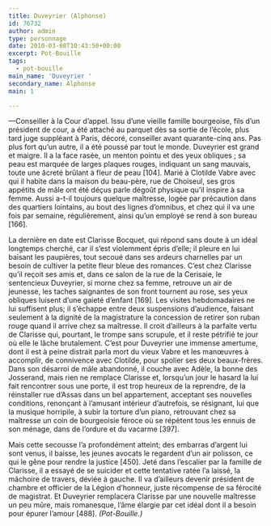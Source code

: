 ```yaml
---
title: Duveyrier (Alphonse)
id: 76732
author: admin
type: personnage
date: 2010-03-08T10:43:50+00:00
excerpt: Pot-Bouille
tags:
  - pot-bouille
main_name: 'Duveyrier '
secondary_name: Alphonse
main: 1

---
```

—Conseiller à la Cour d&rsquo;appel. Issu d&rsquo;une vieille famille bourgeoise, fils d&rsquo;un président de cour, a été attaché au parquet dès sa sortie de l&rsquo;école, plus tard juge suppléant à Paris, décoré, conseiller avant quarante-cinq ans. Pas plus fort qu&rsquo;un autre, il a été poussé par tout le monde. Duveyrier est grand et maigre. Il a la face rasée, un menton pointu et des yeux obliques ; sa peau est marquée de larges plaques rouges, indiquant un sang mauvais, toute une âcreté brûlant à fleur de peau [104]. Marié à Clotilde Vabre avec qui il habite dans la maison du beau-père, rue de Choiseul, ses gros appétits de mâle ont été déçus parle dégoût physique qu&rsquo;il inspire à sa femme. Aussi a-t-il toujours quelque maîtresse, logée par précaution dans des quartiers lointains, au bout des lignes d&rsquo;omnibus, et chez qui il va une fois par semaine, régulièrement, ainsi qu&rsquo;un employé se rend à son bureau [166].

La dernière en date est Clarisse Bocquet, qui répond sans doute à un idéal longtemps cherché, car il s&rsquo;est violemment épris d&rsquo;elle; il pleure en lui baisant les paupières, tout secoué dans ses ardeurs charnelles par un besoin de cultiver la petite fleur bleue des romances. C&rsquo;est chez Clarisse qu&rsquo;il reçoit ses amis et, dans ce salon de la rue de la Cerisaie, le sentencieux Duveyrier, si morne chez sa femme, retrouve un air de jeunesse, les taches saignantes de son front tournent au rose, ses yeux obliques luisent d&rsquo;une gaieté d&rsquo;enfant [169]. Les visites hebdomadaires ne lui suffisent plus; il s&rsquo;échappe entre deux suspensions d&rsquo;audience, faisant seulement à la dignité de la magistrature la concession de retirer son ruban rouge quand il arrive chez sa maîtresse. Il croit d&rsquo;ailleurs à la parfaite vertu de Clarisse qui, pourtant, le trompe sans scrupule, et il reste pétrifié te jour où elle le lâche brutalement. C&rsquo;est pour Duveyrier une immense amertume, dont il est à peine distrait parla mort du vieux Vabre et les manœuvres à accomplir, de connivence avec Clotilde, pour spolier ses deux beaux-frères. Dans son désarroi de mâle abandonné, il couche avec Adèle, la bonne des Josserand, mais rien ne remplace Clarisse et, lorsqu&rsquo;un jour le hasard la lui fait rencontrer sous une porte, il est trop heureux de la reprendre, de la réinstaller rue d&rsquo;Assas dans un bel appartement, acceptant ses nouvelles conditions, renonçant à l&rsquo;amusant intérieur d&rsquo;autrefois, se résignant, lui que la musique horripile, à subir la torture d&rsquo;un piano, retrouvant chez sa maîtresse un coin de bourgeoisie féroce où se répètent tous les ennuis de son ménage, dans de l&rsquo;ordure et du vacarme [397].

Mais cette secousse l&rsquo;a profondément atteint; des embarras d&rsquo;argent lui sont venus, il baisse, les jeunes avocats le regardent d&rsquo;un air polisson, ce qui le gêne pour rendre la justice [450]. Jeté dans l&rsquo;escalier par la famille de Clarisse, il a essayé de se suicider et cette tentative ratée l&rsquo;a laissé, la mâchoire de travers, déviée à gauche. Il va d&rsquo;ailleurs devenir président de chambre et officier de la Légion d&rsquo;honneur, juste récompense de sa férocité de magistrat. Et Duveyrier remplacera Clarisse par une nouvelle maîtresse un peu mûre, mais romanesque, l&rsquo;âme élargie par cet idéal dont il a besoin pour épurer l&rsquo;amour [488]. _(Pot-Bouille.)_